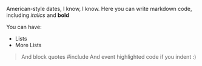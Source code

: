 American-style dates, I know, I know. Here you can write markdown code, including *italics* and **bold**

You can have:
* Lists
* More Lists

> And block quotes
    #include <iostream>
    And event highlighted code if you indent :)
